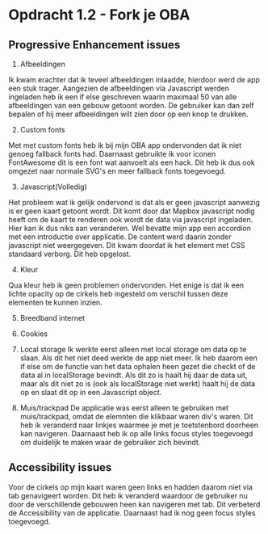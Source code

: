 # Opdracht 1.2 - Fork je OBA

## Progressive Enhancement issues
1. Afbeeldingen

Ik kwam erachter dat ik teveel afbeeldingen inlaadde, hierdoor werd de app een stuk trager. Aangezien de afbeeldingen via Javascript werden ingeladen heb ik een if else geschreven waarin maximaal 50 van alle afbeeldingen van een gebouw getoont worden. De gebruiker kan dan zelf bepalen of hij meer afbeeldingen wilt zien door op een knop te drukken.

2. Custom fonts

Met met custom fonts heb ik bij mijn OBA app ondervonden dat ik niet genoeg fallback fonts had. Daarnaast gebruikte ik voor iconen FontAwesome dit is een font wat aanvoelt als een hack. Dit heb ik dus ook omgezet naar normale SVG's en meer fallback fonts toegevoegd.

3. Javascript(Volledig)

Het probleem wat ik gelijk ondervond is dat als er geen javascript aanwezig is er geen kaart getoont wordt. Dit komt door dat Mapbox javascript nodig heeft om de kaart te renderen ook wordt de data via javascript ingeladen. Hier kan ik dus niks aan veranderen. Wel bevatte mijn app een accordion met een introductie over applicatie. De content werd daarin zonder javascript niet weergegeven. Dit kwam doordat ik het element met CSS standaard verborg. Dit heb opgelost.

4. Kleur

Qua kleur heb ik geen problemen ondervonden. Het enige is dat ik een lichte opacity op de cirkels heb ingesteld om verschil tussen deze elementen te kunnen inzien.

5. Breedband internet

6. Cookies

7. Local storage
Ik werkte eerst alleen met local storage om data op te slaan. Als dit het niet deed werkte de app niet meer. Ik heb daarom een if else om de functie van het data ophalen heen gezet die checkt of de data al in localStorage bevindt. Als dit zo is haalt hij daar de data uit, maar als dit niet zo is (ook als localStorage niet werkt) haalt hij de data op en slaat dit op in een Javascript object.

8. Muis/trackpad
De applicatie was eerst alleen te gebruiken met muis/trackpad, omdat de elemnten die klikbaar waren div's waren. Dit heb ik veranderd naar linkjes waarmee je met je toetstenbord doorheen kan navigeren. Daarnaast heb ik op alle links focus styles toegevoegd om duidelijk te maken waar de gebruiker zich bevindt.

## Accessibility issues

Voor de cirkels op mijn kaart waren geen links en hadden daarom niet via tab genavigeert worden. Dit heb ik veranderd waardoor de gebruiker nu door de verschillende gebouwen heen kan navigeren met tab. Dit verbeterd de Accessibility van de applicatie. Daarnaast had ik nog geen focus styles toegevoegd.
